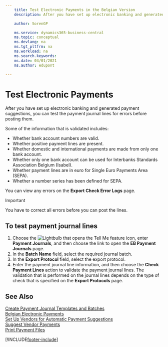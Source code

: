 ```yaml
---
    title: Test Electronic Payments in the Belgian Version
    description: After you have set up electronic banking and generated payment suggestions, you can test the payment journal lines for errors before posting them.

    author: SorenGP

    ms.service: dynamics365-business-central
    ms.topic: conceptual
    ms.devlang: na
    ms.tgt_pltfrm: na
    ms.workload: na
    ms.search.keywords:
    ms.date: 04/01/2021
    ms.author: edupont

---
```

# Test Electronic Payments

After you have set up electronic banking and generated payment suggestions, you can test the payment journal lines for errors before posting them.  

Some of the information that is validated includes:  

- Whether bank account numbers are valid.  
- Whether positive payment lines are present.  
- Whether domestic and international payments are made from only one bank account.  
- Whether only one bank account can be used for Interbanks Standards Association Belgium (Isabel).  
- Whether payment lines are in euro for Single Euro Payments Area (SEPA).  
- Whether a number series has been defined for SEPA.  

You can view any errors on the **Export Check Error Logs** page.  

> [!IMPORTANT]  
> You have to correct all errors before you can post the lines.  

## To test payment journal lines  

1. Choose the ![Lightbulb that opens the Tell Me feature](../../media/ui-search/search_small.png "Tell me what you want to do") icon, enter **Payment Journals**, and then choose the link to open the **EB Payment Journals** page.  
2. In the **Batch Name** field, select the required journal batch.  
3. In the **Export Protocol** field, select the export protocol.  
4. Enter the payment journal line information, and then choose the **Check Payment Lines** action to validate the payment journal lines. The validation that is performed on the journal lines depends on the type of check that is specified on the **Export Protocols** page.  

## See Also  

[Create Payment Journal Templates and Batches](how-to-create-payment-journal-templates-and-batches.md)  
[Belgian Electronic Payments](belgian-electronic-payments.md)  
[Set Up Vendors for Automatic Payment Suggestions](how-to-set-up-vendors-for-automatic-payment-suggestions.md)  
[Suggest Vendor Payments](../../payables-how-suggest-vendor-payments.md)  
[Print Payment Files](how-to-print-payment-files.md)  

[!INCLUDE[footer-include](../../includes/footer-banner.md)]
